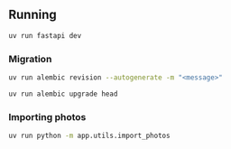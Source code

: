 ## Running

```sh
uv run fastapi dev
```

### Migration

```sh
uv run alembic revision --autogenerate -m "<message>"

uv run alembic upgrade head
```

### Importing photos

```sh
uv run python -m app.utils.import_photos
```
